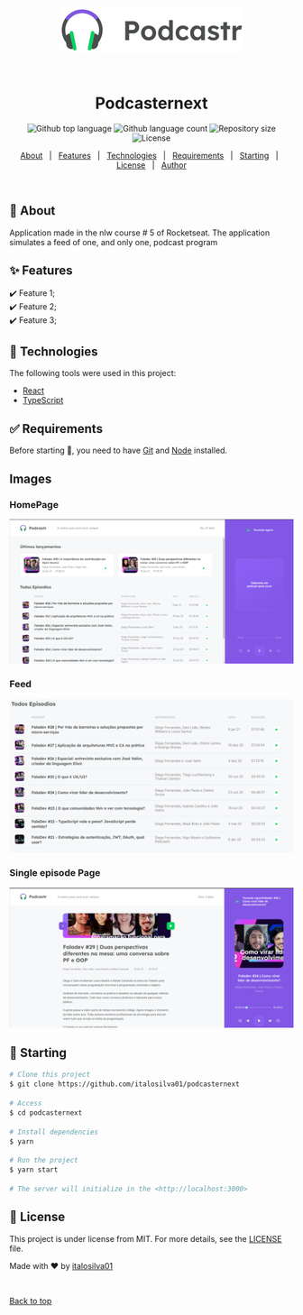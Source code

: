 <div align="center" id="top"> 
  <img src="./.github/logo.svg" alt="Podcasternext" />

&#xa0;

  <!-- <a href="https://podcasternext.netlify.app">Demo</a> -->
</div>

<h1 align="center">Podcasternext</h1>

<p align="center">
  <img alt="Github top language" src="https://img.shields.io/github/languages/top/italosilva01/nlw-5?color=red&logocolor-red">

  <img alt="Github language count" src="https://img.shields.io/github/languages/count/italosilva01/nlw-5?color=red&logoColor=red">

  <img alt="Repository size" src="https://img.shields.io/github/repo-size/italosilva01/nlw-5?color=red">

  <img alt="License" src="https://img.shields.io/github/license/italosilva01/nlw-5?color=red">

  <!-- <img alt="Github issues" src="https://img.shields.io/github/issues/italosilva01/podcasternext?color=56BEB8" /> -->

  <!-- <img alt="Github forks" src="https://img.shields.io/github/forks/italosilva01/podcasternext?color=56BEB8" /> -->

  <!-- <img alt="Github stars" src="https://img.shields.io/github/stars/italosilva01/podcasternext?color=56BEB8" /> -->
</p>

<!-- Status -->

<!-- <h4 align="center">
	🚧  Podcasternext 🚀 Under construction...  🚧
</h4>

<hr> -->

<p align="center">
  <a href="#dart-about">About</a> &#xa0; | &#xa0; 
  <a href="#sparkles-features">Features</a> &#xa0; | &#xa0;
  <a href="#rocket-technologies">Technologies</a> &#xa0; | &#xa0;
  <a href="#white_check_mark-requirements">Requirements</a> &#xa0; | &#xa0;
  <a href="#checkered_flag-starting">Starting</a> &#xa0; | &#xa0;
  <a href="#memo-license">License</a> &#xa0; | &#xa0;
  <a href="https://github.com/italosilva01" target="_blank">Author</a>
</p>

<br>

## :dart: About

Application made in the nlw course # 5 of Rocketseat. The application simulates a feed of one, and only one, podcast program

## :sparkles: Features

:heavy_check_mark: Feature 1;\
:heavy_check_mark: Feature 2;\
:heavy_check_mark: Feature 3;

## :rocket: Technologies

The following tools were used in this project:

- [React](https://pt-br.reactjs.org/)
- [TypeScript](https://www.typescriptlang.org/)

## :white_check_mark: Requirements

Before starting :checkered_flag:, you need to have [Git](https://git-scm.com) and [Node](https://nodejs.org/en/) installed.

## Images

### HomePage

<img src="./.github/homepage.png">

### Feed

<img src="./.github/feed.png">

### Single episode Page

<img src="./.github/Captura de tela de 2021-05-02 11-26-21.png">

## :checkered_flag: Starting

```bash
# Clone this project
$ git clone https://github.com/italosilva01/podcasternext

# Access
$ cd podcasternext

# Install dependencies
$ yarn

# Run the project
$ yarn start

# The server will initialize in the <http://localhost:3000>
```

## :memo: License

This project is under license from MIT. For more details, see the [LICENSE](LICENSE.md) file.

Made with :heart: by <a href="https://github.com/italosilva01" target="_blank">italosilva01</a>

&#xa0;

<a href="#top">Back to top</a>
